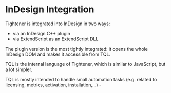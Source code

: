 # InDesign Integration

Tightener is integrated into InDesign in two ways:

- via an InDesign C++ plugin
- via ExtendScript as an ExtendScript DLL

The plugin version is the most tightly integrated: it opens the whole InDesign DOM and makes it accessible from TQL.

TQL is the internal language of Tightener, which is similar to JavaScript, but a lot simpler.

TQL is mostly intended to handle small automation tasks (e.g. related to licensing, metrics, activation, installation,...) - 
